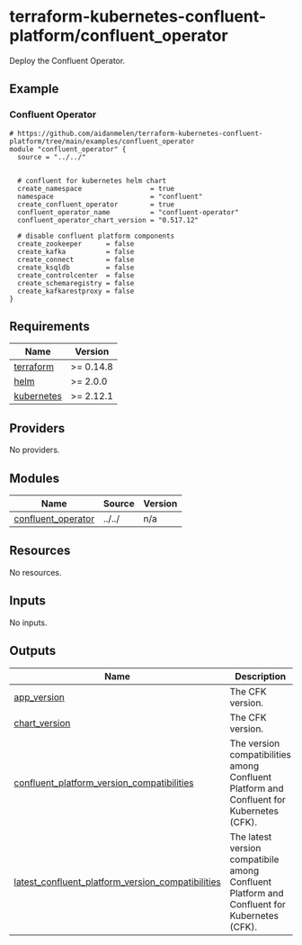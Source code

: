 # terraform-kubernetes-confluent-platform/confluent_operator

Deploy the Confluent Operator.

<!-- BEGINNING OF PRE-COMMIT-TERRAFORM DOCS HOOK -->

## Example

### Confluent Operator

```hcl
# https://github.com/aidanmelen/terraform-kubernetes-confluent-platform/tree/main/examples/confluent_operator
module "confluent_operator" {
  source = "../../"


  # confluent for kubernetes helm chart
  create_namespace                 = true
  namespace                        = "confluent"
  create_confluent_operator        = true
  confluent_operator_name          = "confluent-operator"
  confluent_operator_chart_version = "0.517.12"

  # disable confluent platform components
  create_zookeeper      = false
  create_kafka          = false
  create_connect        = false
  create_ksqldb         = false
  create_controlcenter  = false
  create_schemaregistry = false
  create_kafkarestproxy = false
}
```

## Requirements

| Name | Version |
|------|---------|
| <a name="requirement_terraform"></a> [terraform](#requirement\_terraform) | >= 0.14.8 |
| <a name="requirement_helm"></a> [helm](#requirement\_helm) | >= 2.0.0 |
| <a name="requirement_kubernetes"></a> [kubernetes](#requirement\_kubernetes) | >= 2.12.1 |
## Providers

No providers.
## Modules

| Name | Source | Version |
|------|--------|---------|
| <a name="module_confluent_operator"></a> [confluent\_operator](#module\_confluent\_operator) | ../../ | n/a |
## Resources

No resources.
## Inputs

No inputs.
## Outputs

| Name | Description |
|------|-------------|
| <a name="output_app_version"></a> [app\_version](#output\_app\_version) | The CFK version. |
| <a name="output_chart_version"></a> [chart\_version](#output\_chart\_version) | The CFK version. |
| <a name="output_confluent_platform_version_compatibilities"></a> [confluent\_platform\_version\_compatibilities](#output\_confluent\_platform\_version\_compatibilities) | The version compatibilities among Confluent Platform and Confluent for Kubernetes (CFK). |
| <a name="output_latest_confluent_platform_version_compatibilities"></a> [latest\_confluent\_platform\_version\_compatibilities](#output\_latest\_confluent\_platform\_version\_compatibilities) | The latest version compatibile among Confluent Platform and Confluent for Kubernetes (CFK). |
<!-- END OF PRE-COMMIT-TERRAFORM DOCS HOOK -->
